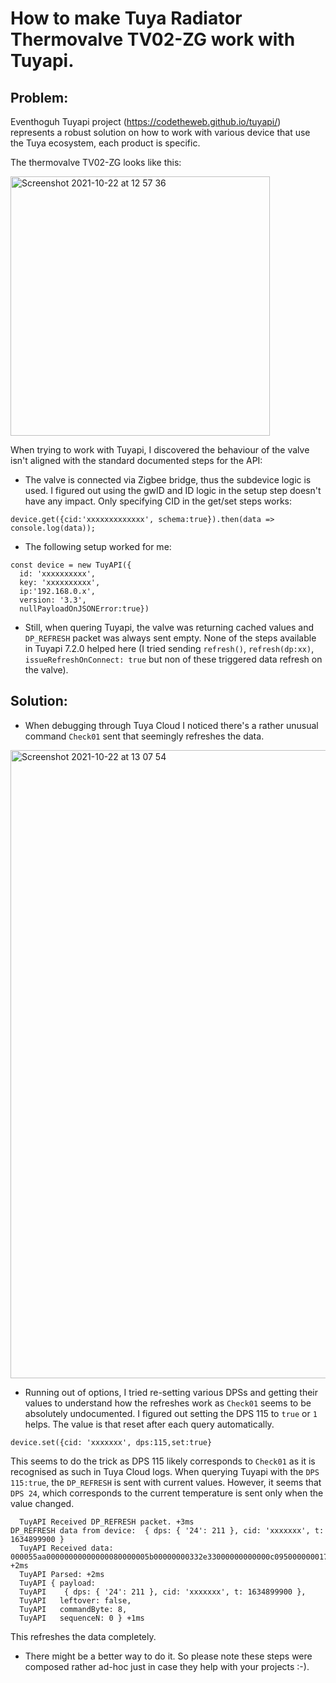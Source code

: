 # How to make Tuya Radiator Thermovalve TV02-ZG work with Tuyapi.

## Problem:
Eventhoguh Tuyapi project (https://codetheweb.github.io/tuyapi/) represents a robust solution on how to work with various device that use the Tuya ecosystem, each product is specific.

The thermovalve TV02-ZG looks like this:

<img width="415" alt="Screenshot 2021-10-22 at 12 57 36" src="https://user-images.githubusercontent.com/27240074/138442815-771b0cfc-7d77-4ff2-84b7-cd8c270d9e62.png">


When trying to work with Tuyapi, I discovered the behaviour of the valve isn't aligned with the standard documented steps for the API:
*	The valve is connected via Zigbee bridge, thus the subdevice logic is used. I figured out using the gwID and ID logic in the setup step doesn't have any impact. Only specifying CID in the get/set steps works:

`device.get({cid:'xxxxxxxxxxxxx', schema:true}).then(data => console.log(data));`
* The following setup worked for me:
```
const device = new TuyAPI({
  id: 'xxxxxxxxxx',
  key: 'xxxxxxxxxx',
  ip:'192.168.0.x',
  version: '3.3',
  nullPayloadOnJSONError:true})
```

* Still, when quering Tuyapi, the valve was returning cached values and `DP_REFRESH` packet was always sent empty. None of the steps available in Tuyapi 7.2.0 helped here (I tried sending `refresh()`, `refresh(dp:xx)`, `issueRefreshOnConnect: true` but non of these triggered data refresh on the valve).

## Solution:
* When debugging through Tuya Cloud I noticed there's a rather unusual command `Check01` sent that seemingly refreshes the data.

<img width="1005" alt="Screenshot 2021-10-22 at 13 07 54" src="https://user-images.githubusercontent.com/27240074/138444063-b5a3d393-0628-42a2-894c-bde39b2858d6.png">

* Running out of options, I tried re-setting various DPSs and getting their values to understand how the refreshes work as `Check01` seems to be absolutely undocumented. I figured out setting the DPS 115 to `true` or `1` helps. The value is that reset after each query automatically. 

`device.set({cid: 'xxxxxxx', dps:115,set:true}`

This seems to do the trick as DPS 115 likely corresponds to `Check01` as it is recognised as such in Tuya Cloud logs. When querying Tuyapi with the `DPS 115:true`, the `DP_REFRESH` is sent with current values. However, it seems that `DPS 24`, which corresponds to the current temperature is sent only when the value changed.

```
  TuyAPI Received DP_REFRESH packet. +3ms
DP_REFRESH data from device:  { dps: { '24': 211 }, cid: 'xxxxxxx', t: 1634899900 }
  TuyAPI Received data: 000055aa00000000000000080000005b00000000332e33000000000000c0950000000170579292b9c947f35bcaa10ab7e8487456e4de1574acc271e058f6d283c164177da0e52e7b8734a7c1430157c56ee524f98a32fef737d6cb12acf373b842939ceaa9c5750000aa55 +2ms
  TuyAPI Parsed: +2ms
  TuyAPI { payload:
  TuyAPI    { dps: { '24': 211 }, cid: 'xxxxxxx', t: 1634899900 },
  TuyAPI   leftover: false,
  TuyAPI   commandByte: 8,
  TuyAPI   sequenceN: 0 } +1ms
  ```
This refreshes the data completely.

* There might be a better way to do it. So please note these steps were composed rather ad-hoc just in case they help with your projects :-).



